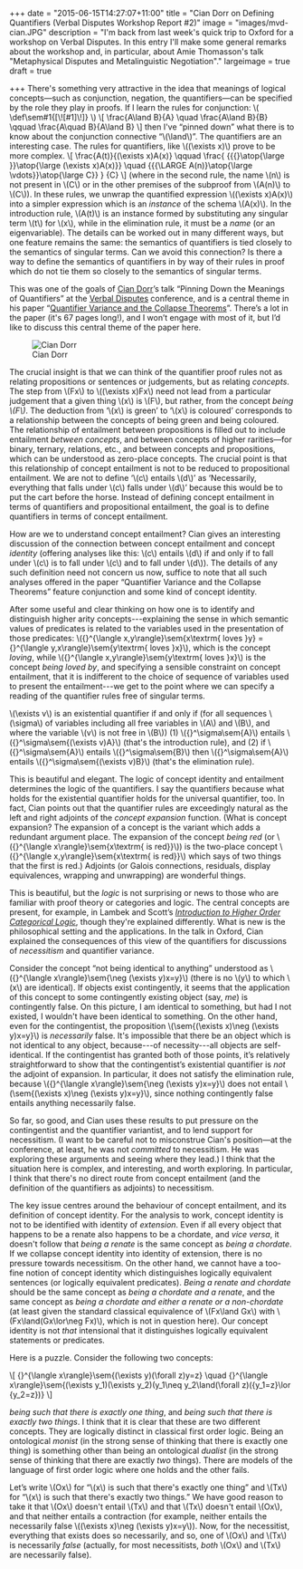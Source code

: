 +++
date = "2015-06-15T14:27:07+11:00"
title = "Cian Dorr on Defining Quantifiers (Verbal Disputes Workshop Report #2)"
image = "images/mvd-cian.JPG"
description = "I'm back from last week's quick trip to Oxford for a workshop on Verbal Disputes.  In this entry I'll make some general remarks about the workshop and, in particular, about Amie Thomasson's talk \"Metaphysical Disputes and Metalinguistic Negotiation\"."
largeimage = true
draft = true

+++
There's something very attractive in the idea that meanings of logical concepts—such as conjunction, negation, the quantifiers—can be specified by the role they play in proofs. If I learn the rules for conjunction:
\\(
\def\sem#1{[\\![#1]\\!]}
\\)
\\[
\frac{A\land B}{A}
\quad
\frac{A\land B}{B}
\qquad
\frac{A\quad B}{A\land B}
\\]
then I've “pinned down” what there is to know about the conjunction connective “\\(\land\\)”. The quantifiers are an interesting case. The rules for quantifiers, like \\((\exists x)\\) prove to be more complex. 
\\[
\frac{A(t)}{(\exists x)A(x)}
\qquad
\frac{
{{{}\atop{\large }}\atop{\large (\exists x)A(x)}}
\quad
{{{\LARGE A(n)}\atop{\large \vdots}}\atop{\large C}}
}
{C}
\\]
(where in the second rule, the name \\(n\\) is not present in \\(C\\) or in the other premises of the subproof from \\(A(n)\\) to \\(C\\)). In these rules, we unwrap the quantified expression \\((\exists x)A(x)\\) into a simpler expression which is an _instance_ of the schema \\(A(x)\\). In the introduction rule, \\(A(t)\\) is an instance formed by substituting any singular term \\(t\\) for \\(x\\), while in the elimination rule, it must be a _name_ (or an eigenvariable). The details can be worked out in many different ways, but one feature remains the same: the semantics of quantifiers is tied closely to the semantics of singular terms. Can we avoid this connection? Is there a way to define the semantics of quantifiers in by way of their rules in proof which do not tie them so closely to the semantics of singular terms. 

This was one of the goals of [Cian Dorr](https://files.nyu.edu/cd50/public/)’s talk “Pinning Down the Meanings of Quantifiers” at the [Verbal Disputes](https://verbaldisputesoxford.wordpress.com) conference, and is a central theme in his paper “[Quantifier Variance and the Collapse Theorems](http://philpapers.org/rec/DORQVA)”. There’s a lot in the paper (it's 67 pages long!), and I won’t engage with most of it, but I’d like to discuss this central theme of the paper here.

<figure>
	<img src="http://consequently.org/images/mvd-cian.JPG" alt="Cian Dorr">
	<figcaption>Cian Dorr</figcaption>
</figure>

<!--more-->


The crucial insight is that we can think of the quantifier proof rules not as relating propositions or sentences or judgements, but as relating _concepts_. The step from \\(Fx\\) to \\((\exists x)Fx\\) need not lead from a particular judgement that a given thing \\(x\\) is \\(F\\), but rather, from the concept _being \\(F\\)_. The deduction from ‘\\(x\\) is green’ to ‘\\(x\\) is coloured’ corresponds to a relationship between the concepts of being green and being coloured. The relationship of entailment between propositions is filled out to include entailment _between concepts_, and between concepts of higher rarities—for binary, ternary, relations, etc., and between concepts and propositions, which can be understood as zero-place concepts. The crucial point is that this relationship of concept entailment is not to be reduced to propositional entailment. We are not to define ‘\\(c\\) entails \\(d\\)’ as ‘Necessarily, everything that falls under \\(c\\) falls under \\(d\\)’ because this would be to put the cart before the horse. Instead of defining concept entailment in terms of quantifiers and propositional entailment, the goal is to define quantifiers in terms of concept entailment.

How are we to understand concept entailment? Cian gives an interesting discussion of the connection between concept entailment and concept _identity_ (offering analyses like this: \\(c\\) entails \\(d\\) if and only if to fall under \\(c\\) is to fall under \\(c\\) and to fall under \\(d\\)). The details of any such definition need not concern us now, suffice to note that all such analyses offered in the paper “Quantifier Variance and the Collapse Theorems” feature conjunction and some kind of concept identity. 

After some useful and clear thinking on how one is to identify and distinguish higher arity concepts---explaining the sense in which semantic values of predicates is related to the variables used in the presentation of those predicates:  \\({}^{\langle x,y\rangle}\sem{x\textrm{ loves }y} = {}^{\langle y,x\rangle}\sem{y\textrm{ loves }x}\\), which is the concept _loving_, while  \\({}^{\langle x,y\rangle}\sem{y\textrm{ loves }x}\\) is the concept _being loved by_, and specifying a sensible constraint on concept entailment, that it is indifferent to the choice of sequence of variables used to present the entailment---we get to the point where we can specify a reading of the quantifier rules free of singular terms. 

\\(\exists v\\) is an existential quantifier if and only if (for all sequences \\(\sigma\\) of variables including all free variables in \\(A\\) and \\(B\\), and where the variable \\(v\\) is not free in \\(B\\)) (1) \\({}^\sigma\sem{A}\\) entails \\({}^\sigma\sem{(\exists v)A}\\) (that's the introduction rule), and (2) if \\({}^\sigma\sem{A}\\) entails \\({}^\sigma\sem{B}\\) then \\({}^\sigma\sem{A}\\) entails \\({}^\sigma\sem{(\exists v)B}\\) (that's the elimination rule).

This is beautiful and elegant. The logic of concept identity and entailment determines the logic of the quantifiers. I say the quantifier<em>s</em> because what holds for the existential quantifier holds for the universal quantifier, too. In fact, Cian points out that the quantifier rules are exceedingly natural as the left and right adjoints of the _concept expansion_ function. (What is concept expansion? The expansion of a concept is the variant which adds a redundant argument place. The expansion of the concept _being red_ (or \\({}^{\langle x\rangle}\sem{x\textrm{ is red}}\\)) is the two-place concept \\({}^{\langle x,y\rangle}\sem{x\textrm{ is red}}\\) which says of two things that the first is red.) Adjoints (or Galois connections, residuals, display equivalences, wrapping and unwrapping) are wonderful things.

This is beautiful, but the _logic_ is not surprising or news to those who are familiar with proof theory or categories and logic. The central concepts are present, for example, in Lambek and Scott’s _[Introduction to Higher Order Categorical Logic](http://www.openisbn.com/isbn/0521356539/)_, though they're explained differently. What is new is the philosophical setting and the applications. In the talk in Oxford, Cian explained the consequences of this view of the quantifiers for discussions of _necessitism_ and quantifier variance. 

Consider the concept “not being identical to anything” understood as 
\\({}^{\langle x\rangle}\sem{\neg (\exists y)x=y}\\) (there is no \\(y\\) to which \\(x\\) are identical). If objects exist contingently, it seems that the application of this concept to some contingently existing object (say, _me_) is contingently false. On this picture, I am identical to something, but had I not existed, I wouldn't have been identical to something. On the other hand, even for the contingentist, the proposition \\(\sem{(\exists x)\neg (\exists y)x=y}\\) is _necessarily_ false. It's impossible that there be an object which is not identical to any object, because---of necessity---all objects are self-identical. If the contingentist has granted both of those points, it’s relatively straightforward to show that the contingentist’s existential quantifier is _not_ the adjoint of expansion. In particular, it does not satisfy the elimination rule, because \\({}^{\langle x\rangle}\sem{\neg (\exists y)x=y}\\) does not entail \\(\sem{(\exists x)\neg (\exists y)x=y}\\), since nothing contingently false  entails anything necessarily false.

So far, so good, and Cian uses these results to put pressure on the contingentist and the quantifier variantist, and to lend support for necessitism. (I want to be careful not to misconstrue Cian's position—at the conference, at least, he was not _committed_ to necessitism. He was exploring these arguments and seeing where they lead.) I think that the situation here is complex, and interesting, and worth exploring. In particular, I think that there's no direct route from concept entailment (and the definition of the quantifiers as adjoints) to necessitism. 

The key issue centres around the behaviour of concept entailment, and its definition of concept identity. For the analysis to work, concept identity is not to be identified with identity of _extension_. Even if all every object that happens to be a renate also happens to be a chordate, and _vice versa_, it doesn't follow that _being a renate_ is the same concept as _being a chordate_. If we collapse concept identity into identity of extension, there is no pressure towards necessitism. On the other hand, we cannot have a too-fine notion of concept identity which distinguishes logically equivalent sentences (or logically equivalent predicates). _Being a renate and chordate_ should be the same concept as _being a chordate and a renate_, and the same concept as _being a chordate and either a renate or a non-chordate_ (at least given the standard classical equivalence of \\(Fx\land Gx\\) with \\(Fx\land(Gx\lor\neg Fx)\\), which is not in question here).  Our concept identity is not _that_ intensional that it distinguishes logically equivalent statements or predicates.

Here is a puzzle. Consider the following two concepts:

\\[
{}^{\langle x\rangle}\sem{(\exists y)(\forall z)y=z}
\quad
{}^{\langle x\rangle}\sem{(\exists y_1)(\exists y_2)(y_1\neq y_2\land(\forall z)({y_1=z}\lor {y_2=z})}
\\]

_being such that there is exactly one thing_, and _being such that there is exactly two things_. I think that it is clear that these are two different concepts. They are logically distinct in classical first order logic. Being an ontological _monist_ (in the strong sense of thinking that there is exactly one thing) is something other than being an ontological _dualist_ (in the strong sense of thinking that there are exactly _two_ things). There are models of the language of first order logic where one holds and the other fails. 

Let’s write \\(Ox\\) for “\\(x\\) is such that there's exactly one thing” and \\(Tx\\) for “\\(x\\) is such that there's exactly two things.” We have good reason to take it that \\(Ox\\) doesn't entail \\(Tx\\) and that \\(Tx\\) doesn't entail \\(Ox\\), and that neither entails a contraction (for example, neither entails the necessarily false  \\((\exists x)\neg (\exists y)x=y\\)). Now, for the necessitist, everything that exists does so necessarily, and so, one of \\(Ox\\) and \\(Tx\\) is necessarily _false_ (actually, for most necessitists, _both_ \\(Ox\\) and \\(Tx\\) are necessarily false).


<!--more--> 

